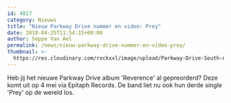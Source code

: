 ```yaml
---
id: 4817
category: Nieuws
title: "Nieuw Parkway Drive nummer en video: Prey"
date: 2018-04-25T11:54:15+00:00
author: Seppe Van Ael
permalink: /news/nieuw-parkway-drive-nummer-en-video-prey/
thumbnail: >-
  https://res.cloudinary.com/rockxxl/image/upload/Parkway-Drive-South-Africa-Crushed-2015-620x400.jpg
---
```

Heb jij het nieuwe Parkway Drive album 'Reverence' al gepreorderd? Deze komt uit op 4 mei via Epitaph Records. De band liet nu ook hun derde single 'Prey' op de wereld los.
